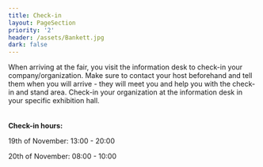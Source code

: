 ```yaml
---
title: Check-in
layout: PageSection
priority: '2'
header: /assets/Bankett.jpg
dark: false
---
```

When arriving at the fair, you visit the information desk to check-in your company/organization. Make sure to contact your host beforehand and tell them when you will arrive - they will meet you and help you with the check-in and stand area. Check-in your organization at the information desk in your specific exhibition hall.
\
\
\
**Check-in hours:**

19th of November: 13:00 - 20:00

20th of November: 08:00 - 10:00
